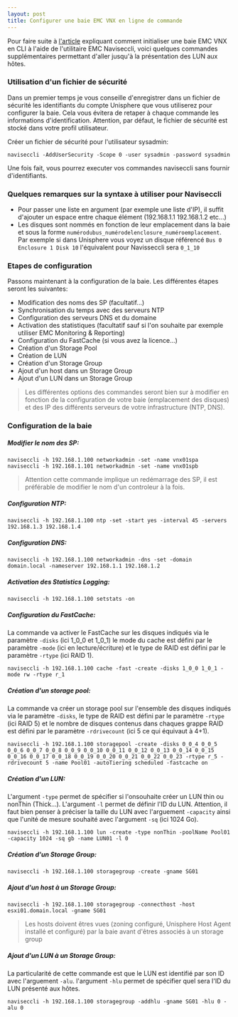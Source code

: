 ```yaml
---
layout: post
title: Configurer une baie EMC VNX en ligne de commande
---
```


Pour faire suite à [l'article](http://blog.okcomputer.io/2015/02/27/Initialisation-VNX-CLI/) expliquant comment initialiser une baie EMC VNX en CLI à l'aide de l'utilitaire EMC Naviseccli, voici quelques commandes supplémentaires permettant d'aller jusqu'à la présentation des LUN aux hôtes.

### Utilisation d'un fichier de sécurité

Dans un premier temps je vous conseille d'enregistrer dans un fichier de sécurité les identifiants du compte Unisphere que vous utiliserez pour configurer la baie. Cela vous évitera de retaper à chaque commande les informations d'identification. Attention, par défaut, le fichier de sécurité est stocké dans votre profil utilisateur.

Créer un fichier de sécurité pour l'utilisateur sysadmin:

```
naviseccli -AddUserSecurity -Scope 0 -user sysadmin -password sysadmin
```

Une fois fait, vous pourrez executer vos commandes naviseccli sans fournir d'identifiants.

### Quelques remarques sur la syntaxe à utiliser pour Naviseccli

- Pour passer une liste en argument (par exemple une liste d'IP), il suffit d'ajouter un espace entre chaque élément (192.168.1.1 192.168.1.2 etc...)
- Les disques sont nommés en fonction de leur emplacement dans la baie et sous la forme `numérodubus_numérodelenclosure_numéroemplacement`. Par exemple si dans Unisphere vous voyez un disque référencé `Bus 0 Enclosure 1 Disk 10` l'équivalent pour Navisseccli sera `0_1_10`

### Etapes de configuration

Passons maintenant à la configuration de la baie. Les différentes étapes seront les suivantes:
- Modification des noms des SP (facultatif...)
- Synchronisation du temps avec des serveurs NTP
- Configuration des serveurs DNS et du domaine
- Activation des statistiques (facultatif sauf si l'on souhaite par exemple utiliser EMC Monitoring & Reporting)
- Configuration du FastCache (si vous avez la licence...)
- Création d'un Storage Pool
- Création de LUN
- Création d'un Storage Group
- Ajout d'un host dans un Storage Group
- Ajout d'un LUN dans un Storage Group

> Les différentes options des commandes seront bien sur à modifier en fonction de la configuration de votre baie (emplacement des disques) et des IP des différents serveurs de votre infrastructure (NTP, DNS).

### Configuration de la baie
##### Modifier le nom des SP:

```
naviseccli -h 192.168.1.100 networkadmin -set -name vnx01spa
naviseccli -h 192.168.1.101 networkadmin -set -name vnx01spb
```  
> Attention cette commande implique un redémarrage des SP, il est préférable de modifier le nom d'un controleur à la fois.

##### Configuration NTP:

```
naviseccli -h 192.168.1.100 ntp -set -start yes -interval 45 -servers 192.168.1.3 192.168.1.4
```

##### Configuration DNS:

```
naviseccli -h 192.168.1.100 networkadmin -dns -set -domain domain.local -nameserver 192.168.1.1 192.168.1.2
```

##### Activation des Statistics Logging:

```
naviseccli -h 192.168.1.100 setstats -on
```

##### Configuration du FastCache:

La commande va activer le FastCache sur les disques indiqués via le paramètre `-disks` (ici 1_0_0 et 1_0_1) le mode du cache est défini par le paramètre `-mode` (ici en lecture/écriture) et le type de RAID est défini par le paramètre `-rtype` (ici RAID 1).

```
naviseccli -h 192.168.1.100 cache -fast -create -disks 1_0_0 1_0_1 -mode rw -rtype r_1
```

##### Création d'un storage pool:

La commande va créer un storage pool sur l'ensemble des disques indiqués via le paramètre `-disks`, le type de RAID est défini par le paramètre `-rtype` (ici RAID 5) et le nombre de disques contenus dans chaques grappe RAID est défini par le paramètre `-rdrivecount` (ici 5 ce qui équivaut à 4+1).

```
naviseccli -h 192.168.1.100 storagepool -create -disks 0_0_4 0_0_5 0_0_6 0_0_7 0_0_8 0_0_9 0_0_10 0_0_11 0_0_12 0_0_13 0_0_14 0_0_15 0_0_16 0_0_17 0_0_18 0_0_19 0_0_20 0_0_21 0_0_22 0_0_23 -rtype r_5 -rdrivecount 5 -name Pool01 -autoTiering scheduled -fastcache on
```

##### Création d'un LUN:

L'argument `-type` permet de spécifier si l'onsouhaite créer un LUN  thin ou nonThin (Thick...). L'argument `-l` permet de définir l'ID du LUN. Attention, il faut bien penser à préciser la taille du LUN avec l'arguement `-capacity` ainsi que l'unité de mesure souhaité avec l'argument `-sq`
 (ici 1024 Go).

```
naviseccli -h 192.168.1.100 lun -create -type nonThin -poolName Pool01  -capacity 1024 -sq gb -name LUN01 -l 0
```

##### Création d'un Storage Group:

```
naviseccli -h 192.168.1.100 storagegroup -create -gname SG01
```

##### Ajout d'un host à un Storage Group:

```
naviseccli -h 192.168.1.100 storagegroup -connecthost -host esxi01.domain.local -gname SG01
```
> Les hosts doivent êtres vues (zoning configuré, Unisphere Host Agent installé et configuré) par la baie avant d'êtres associés à un storage group

##### Ajout d'un LUN à un Storage Group:

La particularité de cette commande est que le LUN est identifié par son ID avec l'arguement `-alu`. l'argument `-hlu` permet de spécifier quel sera l'ID du LUN présenté aux hôtes.

```
naviseccli -h 192.168.1.100 storagegroup -addhlu -gname SG01 -hlu 0 -alu 0
```
